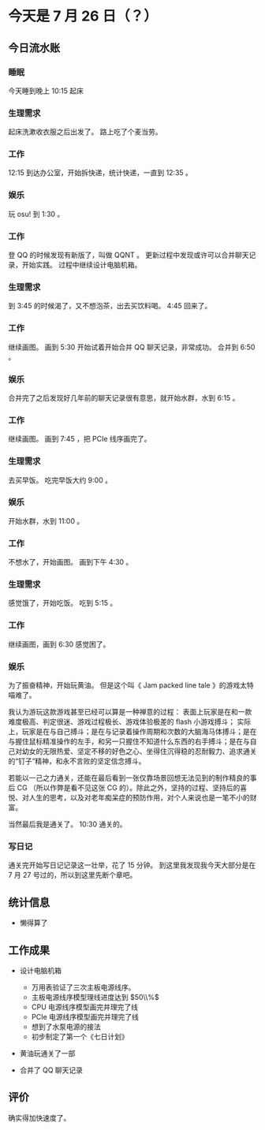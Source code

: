 # 今天是 7 月 26 日（？）

## 今日流水账

### 睡眠

今天睡到晚上 10:15 起床

### 生理需求

起床洗漱收衣服之后出发了。
路上吃了个麦当劳。

### 工作

12:15 到达办公室，开始拆快递，统计快递，一直到 12:35 。

### 娱乐

玩 osu! 到 1:30 。

### 工作

登 QQ 的时候发现有新版了，叫做 QQNT 。
更新过程中发现或许可以合并聊天记录，开始实践。
过程中继续设计电脑机箱。

### 生理需求

到 3:45 的时候渴了，又不想泡茶，出去买饮料喝。
4:45 回来了。

### 工作

继续画图。
画到 5:30 开始试着开始合并 QQ 聊天记录，非常成功。
合并到 6:50 。

### 娱乐

合并完了之后发现好几年前的聊天记录很有意思，就开始水群，水到 6:15 。

### 工作

继续画图。
画到 7:45 ，把 PCIe 线序画完了。

### 生理需求

去买早饭。
吃完早饭大约 9:00 。

### 娱乐

开始水群，水到 11:00 。

### 工作

不想水了，开始画图。
画到下午 4:30 。

### 生理需求

感觉饿了，开始吃饭。
吃到 5:15 。

### 工作

继续画图，画到 6:30 感觉困了。

### 娱乐

为了振奋精神，开始玩黄油。
但是这个叫《 Jam packed line tale 》的游戏太特喵难了。

我认为游玩这款游戏甚至已经可以算是一种禅意的过程：
表面上玩家是在和一款难度极高、判定很迷、游戏过程极长、游戏体验极差的 flash 小游戏搏斗；
实际上，玩家是在与自己搏斗；是在与记录着操作周期和次数的大脑海马体搏斗；是在与握住鼠标精准操作的左手，和另一只握住不知道什么东西的右手搏斗；是在与自己对幼女的无限热爱、坚定不移的好色之心、坐得住沉得稳的忍耐毅力、追求通关的“钉子”精神，和永不言败的坚定信念搏斗。

若能以一己之力通关，还能在最后看到一张仅靠场景回想无法见到的制作精良的事后 CG （所以作弊是看不见这张 CG 的）。除此之外，坚持的过程、坚持后的喜悦、对人生的思考，以及对老年痴呆症的预防作用，对个人来说也是一笔不小的财富。

当然最后我是通关了。
10:30 通关的。

### 写日记

通关完开始写日记记录这一壮举，花了 15 分钟。
到这里我发现我今天大部分是在 7 月 27 号过的，所以到这里先断个章吧。

## 统计信息

- 懒得算了

## 工作成果

- 设计电脑机箱

  - 万用表验证了三次主板电源线序。
  - 主板电源线序模型理线进度达到 $50\\%$
  - CPU 电源线序模型画完并理完了线
  - PCIe 电源线序模型画完并理完了线
  - 想到了水泵电源的接法
  - 初步制定了第一个《七日计划》

- 黄油玩通关了一部

- 合并了 QQ 聊天记录

## 评价

确实得加快速度了。
